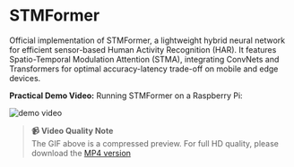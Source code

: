 # STMFormer
Official implementation of STMFormer, a lightweight hybrid neural network for efficient sensor-based Human Activity Recognition (HAR). It features Spatio-Temporal Modulation Attention (STMA), integrating ConvNets and Transformers for optimal accuracy-latency trade-off on mobile and edge devices.

**Practical Demo Video:** Running STMFormer on a Raspberry Pi:  

![demo video](https://github.com/Luminary-Chen/STMFormer/blob/main/STMFormer.gif)

> **📹 Video Quality Note**  
> The GIF above is a compressed preview. For full HD quality, please download the [MP4 version](./Demo-video)
